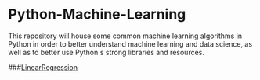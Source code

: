 # Python-Machine-Learning

This repository will house some common machine learning algorithms 
in Python in order to better understand machine learning and data science,
as well as to better use Python's strong libraries and resources.

###[LinearRegression](https://github.com/elsowiny/Python-Machine-Learning/tree/main/linearRegression)

